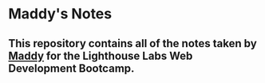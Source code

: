 # Maddy's Notes

## This repository contains all of the notes taken by [Maddy](https://github.com/maddyzt) for the Lighthouse Labs Web Development Bootcamp.
